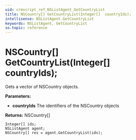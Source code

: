 ```yaml
---
uid: crmscript_ref_NSListAgent_GetCountryList
title: NSCountry[] GetCountryList(Integer[]  countryIds);
intellisense: NSListAgent.GetCountryList
keywords: NSListAgent, GetCountryList
so.topic: reference
---
```


# NSCountry[] GetCountryList(Integer[]  countryIds);

Gets a vector of NSCountry objects.

**Parameters:**
 - **countryIds** The identifiers of the NSCountry objects

**Returns:** NSCountry[]

```crmscript
Integer[] ids;
NSListAgent agent;
NSCountry[] res = agent.GetCountryList(ids);
```

